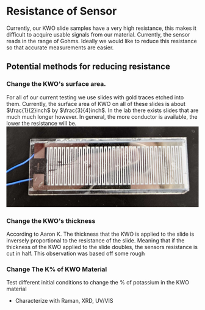 # Resistance of Sensor
Currently, our KWO slide samples have a very high resistance, this makes it difficult to acquire usable signals from our material. Currently, the sensor reads in the range of Gohms. Ideally we would like to reduce this resistance so that accurate measurements are easier.

## Potential methods for reducing resistance
### Change the KWO's surface area.
For all of our current testing we use slides with gold traces etched into them. Currently, the surface area of KWO on all of these slides is about $\frac{1}{2}inch$ by $\frac{3}{4}inch$. In the lab there exists slides that are much much longer however. In general, the more conductor is available, the lower the resistance will be. 
![image](.attachments/84f1360897e32eed385bd85a2950b789da579dd9.jpg) 

### Change the KWO's thickness
According to Aaron K. The thickness that the KWO is applied to the slide is inversely proportional to the resistance of the slide. Meaning that if the thickness of the KWO applied to the slide doubles, the sensors resistance is cut in half. This observation was based off some rough

### Change The K% of KWO Material
Test different initial conditions to change the % of potassium in the KWO material
- Characterize with Raman, XRD, UV/VIS
  

